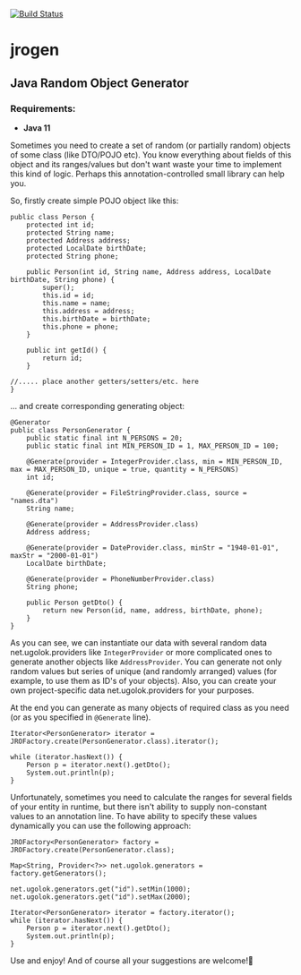[![Build Status](https://travis-ci.org/alx77/jrogen.svg?branch=master)](https://travis-ci.org/alx77/jrogen)

# jrogen
## Java Random Object Generator

### Requirements:
* **Java 11**

Sometimes you need to create a set of random (or partially random) objects of some class (like DTO/POJO etc). You know everything about fields of this object and its ranges/values but don't want waste your time to implement this kind of logic. Perhaps this annotation-controlled small library can help you.

So, firstly create simple POJO object like this:
```
public class Person {
	protected int id;
	protected String name;
	protected Address address;
	protected LocalDate birthDate;
	protected String phone;

	public Person(int id, String name, Address address, LocalDate birthDate, String phone) {
		super();
		this.id = id;
		this.name = name;
		this.address = address;
		this.birthDate = birthDate;
		this.phone = phone;
	}

	public int getId() {
		return id;
	}

//..... place another getters/setters/etc. here
}
```
... and create corresponding generating object:
```
@Generator
public class PersonGenerator {
	public static final int N_PERSONS = 20;
	public static final int MIN_PERSON_ID = 1, MAX_PERSON_ID = 100;

	@Generate(provider = IntegerProvider.class, min = MIN_PERSON_ID, max = MAX_PERSON_ID, unique = true, quantity = N_PERSONS)
	int id;

	@Generate(provider = FileStringProvider.class, source = "names.dta")
	String name;

	@Generate(provider = AddressProvider.class)
	Address address;

	@Generate(provider = DateProvider.class, minStr = "1940-01-01", maxStr = "2000-01-01")
	LocalDate birthDate;

	@Generate(provider = PhoneNumberProvider.class)
	String phone;

	public Person getDto() {
		return new Person(id, name, address, birthDate, phone);
	}
}
```
As you can see, we can instantiate our data with several random data net.ugolok.providers like `IntegerProvider` or more complicated ones to generate another objects like `AddressProvider`. You can generate not only random values but series of unique (and randomly arranged) values (for example, to use them as ID's of your objects). Also, you can create your own project-specific data net.ugolok.providers for your purposes.

At the end you can generate as many objects of required class as you need (or as you specified in `@Generate` line).
```
Iterator<PersonGenerator> iterator = JROFactory.create(PersonGenerator.class).iterator();

while (iterator.hasNext()) {
	Person p = iterator.next().getDto();
	System.out.println(p);
}
```

Unfortunately, sometimes you need to calculate the ranges for several fields of your entity in runtime, but there isn't ability to supply non-constant values to an annotation line. To have ability to specify these values dynamically you can use the following approach:
```
JROFactory<PersonGenerator> factory = JROFactory.create(PersonGenerator.class);

Map<String, Provider<?>> net.ugolok.generators = factory.getGenerators();

net.ugolok.generators.get("id").setMin(1000);
net.ugolok.generators.get("id").setMax(2000);

Iterator<PersonGenerator> iterator = factory.iterator();
while (iterator.hasNext()) {
	Person p = iterator.next().getDto();
	System.out.println(p);
}
```
Use and enjoy! And of course all your suggestions are welcome!:sunflower:
